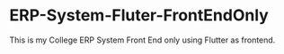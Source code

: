 # ERP-System-Fluter-FrontEndOnly

This is my College ERP System Front End only using Flutter as frontend.

